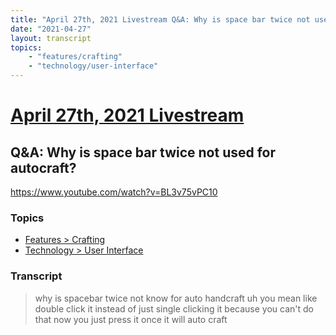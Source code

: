 ```yaml
---
title: "April 27th, 2021 Livestream Q&A: Why is space bar twice not used for autocraft?"
date: "2021-04-27"
layout: transcript
topics:
    - "features/crafting"
    - "technology/user-interface"
---
```

# [April 27th, 2021 Livestream](../2021-04-27.md)
## Q&A: Why is space bar twice not used for autocraft?
https://www.youtube.com/watch?v=BL3v75vPC10

### Topics
* [Features > Crafting](../topics/features/crafting.md)
* [Technology > User Interface](../topics/technology/user-interface.md)

### Transcript

> why is spacebar twice not know for auto handcraft uh you mean like double click it instead of just single clicking it because you can't do that now you just press it once it will auto craft
